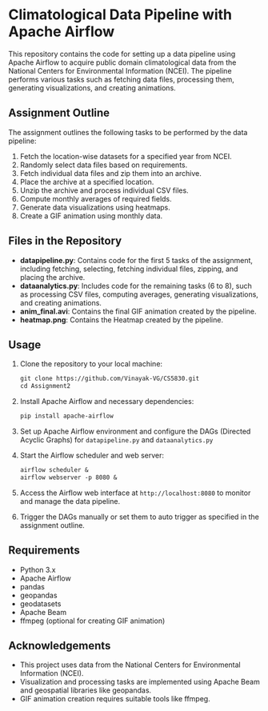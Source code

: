 # Climatological Data Pipeline with Apache Airflow

This repository contains the code for setting up a data pipeline using Apache Airflow to acquire public domain climatological data from the National Centers for Environmental Information (NCEI). The pipeline performs various tasks such as fetching data files, processing them, generating visualizations, and creating animations.

## Assignment Outline

The assignment outlines the following tasks to be performed by the data pipeline:

1. Fetch the location-wise datasets for a specified year from NCEI.
2. Randomly select data files based on requirements.
3. Fetch individual data files and zip them into an archive.
4. Place the archive at a specified location.
5. Unzip the archive and process individual CSV files.
6. Compute monthly averages of required fields.
7. Generate data visualizations using heatmaps.
8. Create a GIF animation using monthly data.

## Files in the Repository

- **datapipeline.py**: Contains code for the first 5 tasks of the assignment, including fetching, selecting, fetching individual files, zipping, and placing the archive.
- **dataanalytics.py**: Includes code for the remaining tasks (6 to 8), such as processing CSV files, computing averages, generating visualizations, and creating animations.
- **anim_final.avi**: Contains the final GIF animation created by the pipeline.
- **heatmap.png**: Contains the Heatmap created by the pipeline.

## Usage

1. Clone the repository to your local machine:

   ```markdown
   git clone https://github.com/Vinayak-VG/CS5830.git
   cd Assignment2
   ```

2. Install Apache Airflow and necessary dependencies:

   ```markdown
   pip install apache-airflow
   ```

3. Set up Apache Airflow environment and configure the DAGs (Directed Acyclic Graphs) for `datapipeline.py` and `dataanalytics.py` 

4. Start the Airflow scheduler and web server:

   ```markdown
   airflow scheduler &
   airflow webserver -p 8080 &
   ```

5. Access the Airflow web interface at `http://localhost:8080` to monitor and manage the data pipeline.

6. Trigger the DAGs manually or set them to auto trigger as specified in the assignment outline.

## Requirements

- Python 3.x
- Apache Airflow
- pandas
- geopandas
- geodatasets
- Apache Beam
- ffmpeg (optional for creating GIF animation)

## Acknowledgements

- This project uses data from the National Centers for Environmental Information (NCEI).
- Visualization and processing tasks are implemented using Apache Beam and geospatial libraries like geopandas.
- GIF animation creation requires suitable tools like ffmpeg.
